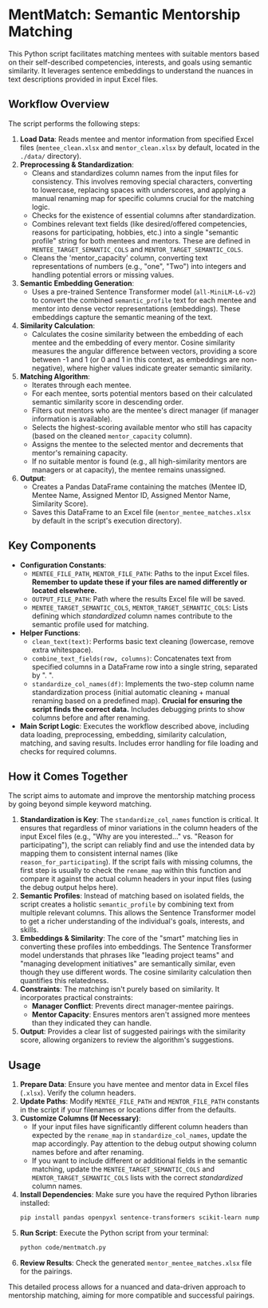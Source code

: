 # MentMatch: Semantic Mentorship Matching

This Python script facilitates matching mentees with suitable mentors based on their self-described competencies, interests, and goals using semantic similarity. It leverages sentence embeddings to understand the nuances in text descriptions provided in input Excel files.

## Workflow Overview

The script performs the following steps:

1.  **Load Data**: Reads mentee and mentor information from specified Excel files (`mentee_clean.xlsx` and `mentor_clean.xlsx` by default, located in the `./data/` directory).
2.  **Preprocessing & Standardization**:
    *   Cleans and standardizes column names from the input files for consistency. This involves removing special characters, converting to lowercase, replacing spaces with underscores, and applying a manual renaming map for specific columns crucial for the matching logic.
    *   Checks for the existence of essential columns after standardization.
    *   Combines relevant text fields (like desired/offered competencies, reasons for participating, hobbies, etc.) into a single "semantic profile" string for both mentees and mentors. These are defined in `MENTEE_TARGET_SEMANTIC_COLS` and `MENTOR_TARGET_SEMANTIC_COLS`.
    *   Cleans the 'mentor\_capacity' column, converting text representations of numbers (e.g., "one", "Two") into integers and handling potential errors or missing values.
3.  **Semantic Embedding Generation**:
    *   Uses a pre-trained Sentence Transformer model (`all-MiniLM-L6-v2`) to convert the combined `semantic_profile` text for each mentee and mentor into dense vector representations (embeddings). These embeddings capture the semantic meaning of the text.
4.  **Similarity Calculation**:
    *   Calculates the cosine similarity between the embedding of each mentee and the embedding of every mentor. Cosine similarity measures the angular difference between vectors, providing a score between -1 and 1 (or 0 and 1 in this context, as embeddings are non-negative), where higher values indicate greater semantic similarity.
5.  **Matching Algorithm**:
    *   Iterates through each mentee.
    *   For each mentee, sorts potential mentors based on their calculated semantic similarity score in descending order.
    *   Filters out mentors who are the mentee's direct manager (if manager information is available).
    *   Selects the highest-scoring available mentor who still has capacity (based on the cleaned `mentor_capacity` column).
    *   Assigns the mentee to the selected mentor and decrements that mentor's remaining capacity.
    *   If no suitable mentor is found (e.g., all high-similarity mentors are managers or at capacity), the mentee remains unassigned.
6.  **Output**:
    *   Creates a Pandas DataFrame containing the matches (Mentee ID, Mentee Name, Assigned Mentor ID, Assigned Mentor Name, Similarity Score).
    *   Saves this DataFrame to an Excel file (`mentor_mentee_matches.xlsx` by default in the script's execution directory).

## Key Components

*   **Configuration Constants**:
    *   `MENTEE_FILE_PATH`, `MENTOR_FILE_PATH`: Paths to the input Excel files. **Remember to update these if your files are named differently or located elsewhere.**
    *   `OUTPUT_FILE_PATH`: Path where the results Excel file will be saved.
    *   `MENTEE_TARGET_SEMANTIC_COLS`, `MENTOR_TARGET_SEMANTIC_COLS`: Lists defining which *standardized* column names contribute to the semantic profile used for matching.
*   **Helper Functions**:
    *   `clean_text(text)`: Performs basic text cleaning (lowercase, remove extra whitespace).
    *   `combine_text_fields(row, columns)`: Concatenates text from specified columns in a DataFrame row into a single string, separated by ". ".
    *   `standardize_col_names(df)`: Implements the two-step column name standardization process (initial automatic cleaning + manual renaming based on a predefined map). **Crucial for ensuring the script finds the correct data.** Includes debugging prints to show columns before and after renaming.
*   **Main Script Logic**: Executes the workflow described above, including data loading, preprocessing, embedding, similarity calculation, matching, and saving results. Includes error handling for file loading and checks for required columns.

## How it Comes Together

The script aims to automate and improve the mentorship matching process by going beyond simple keyword matching.

1.  **Standardization is Key**: The `standardize_col_names` function is critical. It ensures that regardless of minor variations in the column headers of the input Excel files (e.g., "Why are you interested..." vs. "Reason for participating"), the script can reliably find and use the intended data by mapping them to consistent internal names (like `reason_for_participating`). If the script fails with missing columns, the first step is usually to check the `rename_map` within this function and compare it against the actual column headers in your input files (using the debug output helps here).
2.  **Semantic Profiles**: Instead of matching based on isolated fields, the script creates a holistic `semantic_profile` by combining text from multiple relevant columns. This allows the Sentence Transformer model to get a richer understanding of the individual's goals, interests, and skills.
3.  **Embeddings & Similarity**: The core of the "smart" matching lies in converting these profiles into embeddings. The Sentence Transformer model understands that phrases like "leading project teams" and "managing development initiatives" are semantically similar, even though they use different words. The cosine similarity calculation then quantifies this relatedness.
4.  **Constraints**: The matching isn't purely based on similarity. It incorporates practical constraints:
    *   **Manager Conflict**: Prevents direct manager-mentee pairings.
    *   **Mentor Capacity**: Ensures mentors aren't assigned more mentees than they indicated they can handle.
5.  **Output**: Provides a clear list of suggested pairings with the similarity score, allowing organizers to review the algorithm's suggestions.

## Usage

1.  **Prepare Data**: Ensure you have mentee and mentor data in Excel files (`.xlsx`). Verify the column headers.
2.  **Update Paths**: Modify `MENTEE_FILE_PATH` and `MENTOR_FILE_PATH` constants in the script if your filenames or locations differ from the defaults.
3.  **Customize Columns (If Necessary)**:
    *   If your input files have significantly different column headers than expected by the `rename_map` in `standardize_col_names`, update the map accordingly. Pay attention to the debug output showing column names before and after renaming.
    *   If you want to include different or additional fields in the semantic matching, update the `MENTEE_TARGET_SEMANTIC_COLS` and `MENTOR_TARGET_SEMANTIC_COLS` lists with the correct *standardized* column names.
4.  **Install Dependencies**: Make sure you have the required Python libraries installed:
    ```bash
    pip install pandas openpyxl sentence-transformers scikit-learn numpy regex
    ```
5.  **Run Script**: Execute the Python script from your terminal:
    ```bash
    python code/mentmatch.py
    ```
6.  **Review Results**: Check the generated `mentor_mentee_matches.xlsx` file for the pairings.

This detailed process allows for a nuanced and data-driven approach to mentorship matching, aiming for more compatible and successful pairings.
